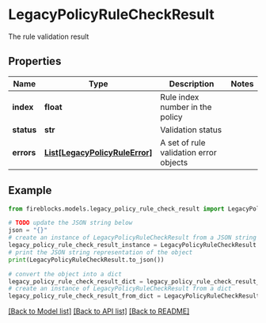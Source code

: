 # LegacyPolicyRuleCheckResult

The rule validation result

## Properties

Name | Type | Description | Notes
------------ | ------------- | ------------- | -------------
**index** | **float** | Rule index number in the policy | 
**status** | **str** | Validation status | 
**errors** | [**List[LegacyPolicyRuleError]**](LegacyPolicyRuleError.md) | A set of rule validation error objects | 

## Example

```python
from fireblocks.models.legacy_policy_rule_check_result import LegacyPolicyRuleCheckResult

# TODO update the JSON string below
json = "{}"
# create an instance of LegacyPolicyRuleCheckResult from a JSON string
legacy_policy_rule_check_result_instance = LegacyPolicyRuleCheckResult.from_json(json)
# print the JSON string representation of the object
print(LegacyPolicyRuleCheckResult.to_json())

# convert the object into a dict
legacy_policy_rule_check_result_dict = legacy_policy_rule_check_result_instance.to_dict()
# create an instance of LegacyPolicyRuleCheckResult from a dict
legacy_policy_rule_check_result_from_dict = LegacyPolicyRuleCheckResult.from_dict(legacy_policy_rule_check_result_dict)
```
[[Back to Model list]](../README.md#documentation-for-models) [[Back to API list]](../README.md#documentation-for-api-endpoints) [[Back to README]](../README.md)


